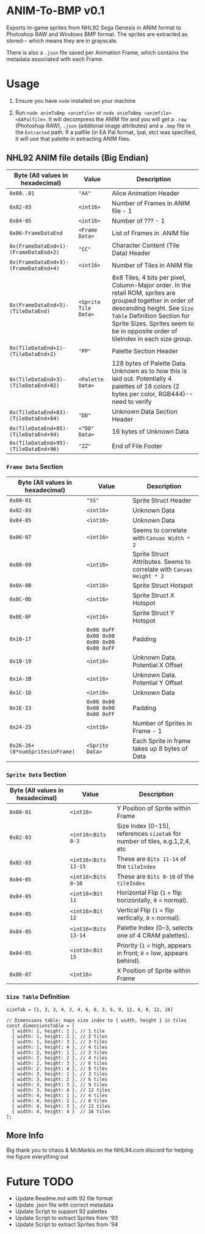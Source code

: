 # ANIM-To-BMP v0.1
Exports In-game sprites from NHL92 Sega Genesis in ANIM format to Photoshop RAW and Windows BMP format. The sprites are extracted as stored-- which means they are in grayscale. 

There is also a `.json` file saved per Animation Frame, which contains the metadata associated with each Frame. 

# Usage
1. Ensure you have `node` installed on your machine

2. Run `node animToBmp <animfile>` or `node animToBmp <animfile> <EAPalfile>`. It will decompress the ANIM file and you will get a `.raw` (Photoshop RAW), `.json` (additonal image attributes) and a `.bmp` file in the `Extracted` path. If a palfile (in EA Pal format, !pal, etc) was specified, it will use that palette in extracting ANIM files.

## NHL92 ANIM file details (Big Endian)
| Byte (All values in hexadecimal)              | Value           | Description |
| --------          | -------         | -------     |
| `0x00..01`         | `"AA"`          | Alice Animation Header |
| `0x02-03`         | `<int16>`      | Number of Frames in ANIM file - 1 |
| `0x04-05`         | `<int16>`      | Number of ??? - 1 |
| `0x06-FrameDataEnd`          | `<Frame Data>`  | List of Frames in .ANIM file |
| `0x(FrameDataEnd+1)-(FrameDataEnd+2)`   | `"CC"`          | Character Content (Tile Data) Header |
| `0x(FrameDataEnd+3)-(FrameDataEnd+4)`   | `<int16>`      | Number of Tiles in ANIM file  |
| `0x(FrameDataEnd+5)-(TileDataEnd)`     | `<Sprite Tile Data>`   | 8x8 Tiles, 4 bits per pixel, Column-Major order. In the retail ROM, sprites are grouped together in order of descending height. See `Size Table` Definition Section for Sprite Sizes. Sprites seem to be in opposite order of tileIndex in each size group. |
| `0x(TileDataEnd+1)-(TileDataEnd+2)`   | `"PP"`          | Palette Section Header |
| `0x(TileDataEnd+3)-(TileDataEnd+82)` | `<Palette Data>` | 128 bytes of Palette Data. Unknown as to how this is laid out. Potentially 4 palettes of 16 colors (2 bytes per color, RGB444)-- need to verify |
| `0x(TileDataEnd+83)-(TileDataEnd+84)`| `"DD"`          | Unknown Data Section Header |
| `0x(TileDataEnd+85)-(TileDataEnd+94)`| `<"DD" Data>` | 16 bytes of Unknown Data |
| `0x(TileDataEnd+95)-(TileDataEnd+96)`| `"ZZ"`          | End of File Footer |

### `Frame Data` Section
| Byte (All values in hexadecimal)              | Value           | Description |
| --------          | -------         | -------     |
| `0x00-01`         | `"SS"`          | Sprite Struct Header |
| `0x02-03`         | `<int16>`      | Unknown Data |
| `0x04-05`         | `<int16>`      | Unknown Data |
| `0x06-07`         | `<int16>`      | Seems to correlate with `Canvas Width * 2` |
| `0x08-09`         | `<int16>`      | Sprite Struct Attributes. Seems to correlate with `Canvas Height * 2` |
| `0x0A-0B`         | `<int16>`      | Sprite Struct Hotspot |
| `0x0C-0D`         | `<int16>`      | Sprite Struct X Hotspot |
| `0x0E-0F`         | `<int16>`      | Sprite Struct Y Hotspot |
| `0x10-17`         | `0x00 0xFF 0x00 0x00 0x00 0x00 0x00 0xFF`      | Padding |
| `0x18-19`         | `<int16>`      | Unknown Data. Potential X Offset |
| `0x1A-1B`         | `<int16>`      | Unknown Data. Potential Y Offset |
| `0x1C-1D`         | `<int16>`      | Unknown Data |
| `0x1E-23`         | `0x00 0x00 0x00 0x00 0x00 0xFF`      | Padding |
| `0x24-25`         | `<int16>`      | Number of Sprites in Frame - 1 |
| `0x26-26+(8*numSpritesinFrame)`          | `<Sprite Data>`  | Each Sprite in frame takes up 8 bytes of Data |

### `Sprite Data` Section
| Byte (All values in hexadecimal)              | Value           | Description |
| --------          | -------         | -------     |
| `0x00-01`         | `<int16>`       | Y Position of Sprite within Frame |
| `0x02-03`         | `<int16>`:`Bits 0-3`      | Size Index (0-15), references `sizetab` for number of tiles, e.g.1,2,4, etc|
| `0x02-03`         | `<int16>`:`Bits 12-15`      | These are `Bits 11-14` of the `tileIndex`  |
| `0x04-05`         | `<int16>`:`Bits 0-10`      | These are `Bits 0-10` of the `tileIndex`|
| `0x04-05`         | `<int16>`:`Bit 11`      | Horizontal Flip (`1` = flip horizontally, `0` = normal). |
| `0x04-05`         | `<int16>`:`Bit 12`      | Vertical Flip (`1` = flip vertically, `0` = normal). |
| `0x04-05`         | `<int16>`:`Bits 13-14`      | Palette Index (0–3, selects one of 4 CRAM palettes). |
| `0x04-05`         | `<int16>`:`Bit 15`      | Priority (`1` = high, appears in front; `0` = low, appears behind). |
| `0x06-07`         | `<int16>`      | X Position of Sprite within Frame |

### `Size Table` Definition
```// value at index indicates number of 8x8 tiles. Index references sizetab lookup table
sizeTab = [1, 2, 3, 4, 2, 4, 6, 8, 3, 6, 9, 12, 4, 8, 12, 16]

// Dimensions table: maps size index to { width, height } in tiles
const dimensionsTable = [
  { width: 1, height: 1 }, // 1 tile
  { width: 1, height: 2 }, // 2 tiles
  { width: 1, height: 3 }, // 3 tiles
  { width: 1, height: 4 }, // 4 tiles
  { width: 2, height: 1 }, // 2 tiles
  { width: 2, height: 2 }, // 4 tiles
  { width: 2, height: 3 }, // 6 tiles
  { width: 2, height: 4 }, // 8 tiles
  { width: 3, height: 1 }, // 3 tiles
  { width: 3, height: 2 }, // 6 tiles
  { width: 3, height: 3 }, // 9 tiles
  { width: 3, height: 4 }, // 12 tiles
  { width: 4, height: 1 }, // 4 tiles
  { width: 4, height: 2 }, // 8 tiles
  { width: 4, height: 3 }, // 12 tiles
  { width: 4, height: 4 }  // 16 tiles
];
```
## More Info
Big thank you to chaos & McMarkis on the NHL94.com discord for helping me figure everything out

# Future TODO
- Update Readme.md with 92 file format
- Update .json file with correct metadata
- Update Script to support 92 palettes
- Update Script to extract Sprites from '93
- Update Script to extract Sprites from '94